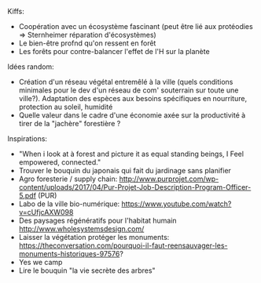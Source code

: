 Kiffs:
- Coopération avec un écosystème fascinant (peut être lié aux protéodies => Sternheimer réparation d'écosystèmes)
- Le bien-être profnd qu'on ressent en forêt
- Les forêts pour contre-balancer l'effet de l'H sur la planète

Idées random:
- Création d'un réseau végétal entremêlé à la ville (quels conditions minimales pour le dev d'un réseau de com' souterrain sur toute une ville?). Adaptation des espèces aux besoins spécifiques en nourriture, protection au soleil, humidité
- Quelle valeur dans le cadre d'une économie axée sur la productivité à tirer de la "jachère" forestière ? 

Inspirations:
- "When i look at à forest and picture it as equal standing beings, I Feel empowered, connected."
- Trouver le bouquin du japonais qui fait du jardinage sans planifier
- Agro foresterie / supply chain: http://www.purprojet.com/wp-content/uploads/2017/04/Pur-Projet-Job-Description-Program-Officer-5.pdf (PUR)
- Labo de la ville bio-numérique: https://www.youtube.com/watch?v=cUfjcAXW098
- Des paysages régénératifs pour l'habitat humain http://www.wholesystemsdesign.com/
- Laisser la végétation protéger les monuments: https://theconversation.com/pourquoi-il-faut-reensauvager-les-monuments-historiques-97576?
- Yes we camp
- Lire le bouquin "la vie secrète des arbres"